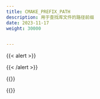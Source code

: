 ```yaml
---
title: CMAKE_PREFIX_PATH
description: 用于查找库文件的路径前缀
date: 2023-11-17
weight: 30000


---
```

<style>
th, td {
  border: 1px solid rgb(190, 190, 190);
}
</style>
{{< alert >}}

{{< /alert >}}


{{<alert>}}

{{</alert>}}

```cmake


```


